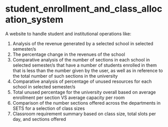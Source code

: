# student_enrollment_and_class_allocation_system
A website to handle student and institutional operations like:
1. Analysis of the revenue generated by a selected school in selected semester/s
2. The percentage change in the revenues of the school
3. Comparative analysis of the number of sections in each school in selected semester/s that have a number of students enrolled in them that is less than the number given by the user, as well as in reference to the total number of such sections in the university
4. Comparative analysis of percentage of unused resources for each school in selected
semester/s
5. Total unused percentage for the university overall based on average enrollment per section VS average capacity per room
6. Comparison of the number sections offered across the departments in SETS for a selection of class sizes
7. Classroom requirement summary based on class size, total slots per day, and sections offered
